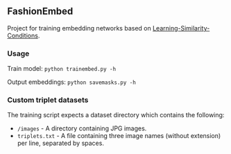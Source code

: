 ## FashionEmbed

Project for training embedding networks based on [Learning-Similarity-Conditions](https://github.com/rxtan2/Learning-Similarity-Conditions).

### Usage

Train model: `python trainembed.py -h`

Output embeddings: `python savemasks.py -h`


### Custom triplet datasets

The training script expects a dataset directory which contains the following:

- `/images` - A directory containing JPG images.
- `triplets.txt` - A file containing three image names (without extension) per line, separated by spaces.
